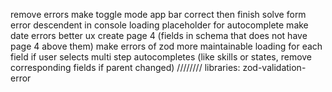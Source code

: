 remove errors
make toggle mode app bar correct then finish
solve form error descendent in console
loading placeholder for autocomplete
make date errors better ux
create page 4 (fields in schema that does not have page 4 above them)
make errors of zod more maintainable
loading for each field
if user selects multi step autocompletes (like skills or states, remove corresponding fields if parent changed)
////////
libraries:
zod-validation-error
